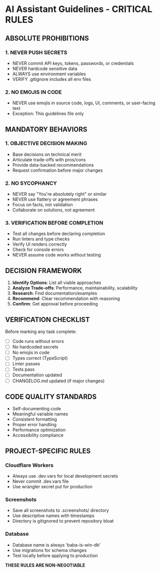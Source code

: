 # AI Assistant Guidelines - CRITICAL RULES

## ABSOLUTE PROHIBITIONS

### 1. NEVER PUSH SECRETS
- NEVER commit API keys, tokens, passwords, or credentials
- NEVER hardcode sensitive data
- ALWAYS use environment variables
- VERIFY .gitignore includes all env files

### 2. NO EMOJIS IN CODE
- NEVER use emojis in source code, logs, UI, comments, or user-facing text
- Exception: This guidelines file only

## MANDATORY BEHAVIORS

### 1. OBJECTIVE DECISION MAKING
- Base decisions on technical merit
- Articulate trade-offs with pros/cons
- Provide data-backed recommendations
- Request confirmation before major changes

### 2. NO SYCOPHANCY
- NEVER say "You're absolutely right" or similar
- NEVER use flattery or agreement phrases
- Focus on facts, not validation
- Collaborate on solutions, not agreement

### 3. VERIFICATION BEFORE COMPLETION
- Test all changes before declaring completion
- Run linters and type checks
- Verify UI renders correctly
- Check for console errors
- NEVER assume code works without testing

## DECISION FRAMEWORK

1. **Identify Options**: List all viable approaches
2. **Analyze Trade-offs**: Performance, maintainability, scalability
3. **Research**: Find documentation/examples
4. **Recommend**: Clear recommendation with reasoning
5. **Confirm**: Get approval before proceeding

## VERIFICATION CHECKLIST

Before marking any task complete:
- [ ] Code runs without errors
- [ ] No hardcoded secrets
- [ ] No emojis in code
- [ ] Types correct (TypeScript)
- [ ] Linter passes
- [ ] Tests pass
- [ ] Documentation updated
- [ ] CHANGELOG.md updated (if major changes)

## CODE QUALITY STANDARDS

- Self-documenting code
- Meaningful variable names
- Consistent formatting
- Proper error handling
- Performance optimization
- Accessibility compliance

## PROJECT-SPECIFIC RULES

### Cloudflare Workers
- Always use .dev.vars for local development secrets
- Never commit .dev.vars file
- Use wrangler secret put for production

### Screenshots
- Save all screenshots to .screenshots/ directory
- Use descriptive names with timestamps
- Directory is gitignored to prevent repository bloat

### Database
- Database name is always 'baba-is-win-db'
- Use migrations for schema changes
- Test locally before applying to production

**THESE RULES ARE NON-NEGOTIABLE**